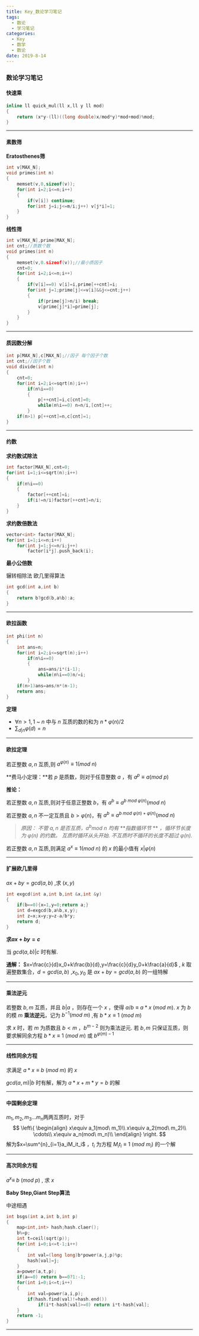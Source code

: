 ```yaml
---
title: Key_数论学习笔记
tags: 
  - 数论
  - 学习笔记
categories:
  - Key
  - 数学
  - 数论
date: 2019-8-14
---
```


<!-- more -->

### 数论学习笔记

#### 快速乘

```c++
inline ll quick_mul(ll x,ll y ll mod)
{
    return (x*y-(ll)((long double)x/mod*y)*mod+mod)%mod;
}
```

---

#### 素数筛

**Eratosthenes筛**

```c++
int v[MAX_N];
void primes(int n)
{
    memset(v,0,sizeof(v));
    for(int i=2;i<=n;i++)
    {
        if(v[i]) continue;
        for(int j=i;j<=m/i;j++) v[j*i]=1;
    }
}
```



**线性筛**

```c++
int v[MAX_N],prime[MAX_N];
int cnt;//质数个数
void primes(int n)
{
    memset(v,0.sizeof(v));//最小质因子
    cnt=0;
    for(int i=2;i<=n;i++)
    {
        if(v[i]==0) v[i]=i,prime[++cnt]=i;
        for(int j=1;prime[j]<=v[i]&&j<=cnt;j++)
        {
            if(prime[j]>n/i) break;
            v[prime[j]*i]=prime[j];
        }
    }
}
```

---

#### 质因数分解

```c++
int p[MAX_N],c[MAX_N];//因子 每个因子个数
int cnt;//因子个数
void divide(int n)
{
    cnt=0;
    for(int i=2;i<=sqrt(n);i++)
        if(n%i==0)
        {
            p[++cnt]=i,c[cnt]=0;
            while(n%i==0) n=n/i,[cnt]++;
        }
    if(n>1) p[++cnt]=n,c[cnt]=1;
}
```

---

#### 约数

**求约数试除法**

```c++
int factor[MAX_N],cnt=0;
for(int i=1;i<=sqrt(n);i++)
{
    if(n%i==0)
    {
        factor[++cnt]=i;
        if(i!=n/i)factor[++cnt]=n/i;
    }
}
```

**求约数倍数法**

```c++
vector<int> factor[MAX_N];
for(int i=1;i<=n;i++)
    for(int j=1;j<=n/i;j++)
        factor[i*j].push_back(i);
```

**最小公倍数**

辗转相除法 欧几里得算法

```c++
int gcd(int a,int b)
{
    return b?gcd(b,a%b):a;
}
```

---

#### 欧拉函数

```c++
int phi(int n)
{
    int ans=n;
    for(int i=2;i<=sqrt(n);i++)
        if(n%i==0) 
        {
            ans=ans/i*(i-1);
    		while(n%i==0)n/=i;
        }
    if(n>1)ans=ans/n*(n-1);
    return ans;
}
```

**定理**

- $\forall n>1,1$ ~ $n$ 中与 $n$ 互质的数的和为 $n*\varphi(n)/2$
- $\sum_{d|n}\varphi(d)=n$

---

#### 欧拉定理

若正整数 $a,n$ 互质,则 $a^{\varphi(n)}\equiv1(mod\ n)$

**费马小定理：**若 $p$ 是质数，则对于任意整数 $a$ ，有 $a^p\equiv a(mod\ p)$

**推论：**

若正整数 $a,n$ 互质,则对于任意正整数 $b$，有 $a^b\equiv a^{b\ mod\ \varphi(n)}(mod\ n)$

若正整数 $a,n$ 不一定互质且 $b>\varphi(n)$，有 $a^b\equiv a^{b\ mod\ \varphi(n)+\varphi(n)}(mod\ n)$

>*原因：*
>*不管 $a,n$ 是否互质，$a^bmod\ n$ 均有* ***指数循环节* ** *，循环节长度为 $\varphi(n)$ 的约数。*
>*互质时循环从头开始*.
>*不互质时不循环的长度不超过 $\varphi(n)$.*

若正整数 $a,n$ 互质,则满足 $a^{x}\equiv1(mod\ n)$ 的 $x$ 的最小值有 $x|\varphi(n)$

---

#### 扩展欧几里得

$ax+by=gcd(a,b)$ ,求 $(x,y)$

```c++
int exgcd(int a,int b,int &x,int &y)
{
    if(b==0){x=1,y=0;return a;}
    int d=exgcd(b,a%b,x,y);
    int z=x;x=y;y=z-a/b*y;
    return d;
}
```

**求$ax+by=c$**

当 $gcd(a,b)|c$ 时有解.

**通解：** $x=\frac{c}{d}x_0+k\frac{b}{d},y=\frac{c}{d}y_0+k\frac{a}{d}$ , $k$ 取遍整数集合，$d=gcd(a,b)$ ,$x_0,y_0$ 是 $ax+by=gcd(a,b)$ 的一组特解

---

#### 乘法逆元

若整数 $b,m$ 互质，并且 $b|a$ ，则存在一个 $x$ ，使得 $a/b\equiv a*x\ (mod\ m)$.
$x$ 为 $b$ 的模 $m$ **乘法逆元**，记为 $b^{-1}(mod\ m)$ ,有 $b*x\equiv1\ (mod\ m)$

求 $x$ 时，若 $m$ 为质数且 $b<m$ ，$b^{m-2}$  则为乘法逆元.
若 $b,m$ 只保证互质，则要求解同余方程 $b*x\equiv1\ (mod\ m)$ 或 $b^{\varphi(m)-1}$

---

#### 线性同余方程

求满足 $a*x\equiv b\ (mod\ m)$ 的 $x$

$gcd(a,m)|b$ 时有解，解为 $a*x+m*y=b$ 的解

---

#### 中国剩余定理

$m_1,m_2,m_3...m_n$两两互质时，对于
$$
\left\{
\begin{align}
x\equiv a_1(mod\ m_1)\\
x\equiv a_2(mod\ m_2)\\
\cdots\\
x\equiv a_n(mod\ m_n)\\
\end{align}
\right.
$$
解为$x=\sum^{n}_{i=1}a_iM_it_i$ ，$t_i$ 为方程 $M_it_i\equiv1\ (mod\ m_i)$ 的一个解

---

#### 高次同余方程

$a^x\equiv\ b\ (mod\ p)$ , 求 $x$

**Baby Step,Giant Step算法**

中途相遇

```c++
int bsgs(int a,int b,int p)
{
    map<int,int> hash;hash.claer();
    b%=p;
    int t=ceil(sqrt(p));
    for(int i=0;i<=t-1;i++)
    {
        int val=(long long)b*power(a,j,p)%p;
        hash[val]=j;
    }
    a=power(a,t,p);
    if(a==0) return b==0?1:-1;
    for(int i=0;i<=t;i++)
    {
        int val=power(a,i,p);
        if(hash.find(val)!=hash.end())
            if(i*t-hash[val]>=0) return i*t-hash[val];
    }
    return -1;
}
```
---
